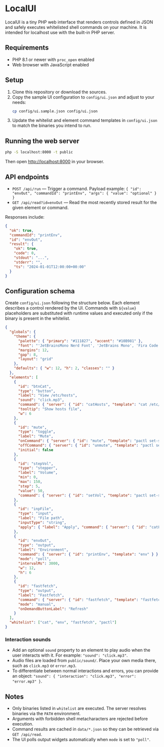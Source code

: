 # LocalUI

LocalUI is a tiny PHP web interface that renders controls defined in JSON and safely executes whitelisted shell commands on your machine. It is intended for localhost use with the built-in PHP server.

## Requirements
- PHP 8.1 or newer with `proc_open` enabled
- Web browser with JavaScript enabled

## Setup
1. Clone this repository or download the sources.
2. Copy the sample UI configuration to `config/ui.json` and adjust to your needs:
   ```sh
   cp config/ui.sample.json config/ui.json
   ```
3. Update the whitelist and element command templates in `config/ui.json` to match the binaries you intend to run.

## Running the web server
```sh
php -S localhost:8000 -t public
```
Then open [http://localhost:8000](http://localhost:8000) in your browser.

## API endpoints
- `POST /api/run` — Trigger a command. Payload example: `{ "id": "envOut", "commandId": "printEnv", "args": { "value": "optional" } }`
- `GET /api/read?id=envOut` — Read the most recently stored result for the given element or command.

Responses include:
```json
{
  "ok": true,
  "commandId": "printEnv",
  "id": "envOut",
  "result": {
    "ok": true,
    "code": 0,
    "stdout": "...",
    "stderr": "",
    "ts": "2024-01-01T12:00:00+00:00"
  }
}
```

## Configuration schema
Create `config/ui.json` following the structure below. Each element describes a control rendered by the UI. Commands with `${value}` placeholders are substituted with runtime values and executed only if the binary is present in the whitelist.

```json
{
  "globals": {
    "theme": {
      "palette": { "primary": "#111827", "accent": "#10B981" },
      "font": "'JetBrainsMono Nerd Font', 'JetBrains Mono', 'Fira Code', ui-monospace, 'SFMono-Regular', Menlo, Monaco, Consolas, 'Liberation Mono', 'Courier New', monospace",
      "margins": 12,
      "gap": 8,
      "layout": "grid"
    },
    "defaults": { "w": 12, "h": 2, "classes": "" }
  },
  "elements": [
    {
      "id": "btnCat",
      "type": "button",
      "label": "View /etc/hosts",
      "sound": "click.mp3",
      "command": { "server": { "id": "catHosts", "template": "cat /etc/hosts" } },
      "tooltip": "Show hosts file",
      "w": 6
    },
    {
      "id": "mute",
      "type": "toggle",
      "label": "Mute",
      "onCommand": { "server": { "id": "mute", "template": "pactl set-sink-mute @DEFAULT_SINK@ 1" } },
      "offCommand": { "server": { "id": "unmute", "template": "pactl set-sink-mute @DEFAULT_SINK@ 0" } },
      "initial": false
    },
    {
      "id": "stepVol",
      "type": "stepper",
      "label": "Volume",
      "min": 0,
      "max": 150,
      "step": 5,
      "value": 50,
      "command": { "server": { "id": "setVol", "template": "pactl set-sink-volume @DEFAULT_SINK@ ${value}%" } }
    },
    {
      "id": "inpFile",
      "type": "input",
      "label": "File path",
      "inputType": "string",
      "apply": { "label": "Apply", "command": { "server": { "id": "catFile", "template": "cat ${value}" } } }
    },
    {
      "id": "envOut",
      "type": "output",
      "label": "Environment",
      "command": { "server": { "id": "printEnv", "template": "env" } },
      "mode": "poll",
      "intervalMs": 3000,
      "w": 12,
      "h": 6
    },
    {
      "id": "fastfetch",
      "type": "output",
      "label": "Fastfetch",
      "command": { "server": { "id": "fastfetch", "template": "fastfetch --logo none" } },
      "mode": "manual",
      "onDemandButtonLabel": "Refresh"
    }
  ],
  "whitelist": ["cat", "env", "fastfetch", "pactl"]
}
```

### Interaction sounds

- Add an optional `sound` property to an element to play audio when the user interacts with it. For example: `"sound": "click.mp3"`.
- Audio files are loaded from `public/sound/`. Place your own media there, such as `click.mp3` or `error.mp3`.
- To differentiate between normal interactions and errors, you can provide an object: `"sound": { "interaction": "click.mp3", "error": "error.mp3" }`.

## Notes
- Only binaries listed in `whitelist` are executed. The server resolves binaries via the `PATH` environment.
- Arguments with forbidden shell metacharacters are rejected before execution.
- Command results are cached in `data/*.json` so they can be retrieved via `GET /api/read`.
- The UI polls output widgets automatically when `mode` is set to `"poll"`.
